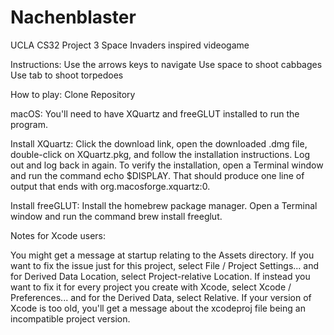 # Nachenblaster
UCLA CS32 Project 3
Space Invaders inspired videogame

Instructions:
Use the arrows keys to navigate
Use space to shoot cabbages
Use tab to shoot torpedoes

How to play:
Clone Repository

macOS: You'll need to have XQuartz and freeGLUT installed to run the program.

Install XQuartz:
Click the download link, open the downloaded .dmg file, double-click on XQuartz.pkg, and follow the installation instructions.
Log out and log back in again.
To verify the installation, open a Terminal window and run the command echo $DISPLAY. That should produce one line of output that ends with org.macosforge.xquartz:0.

Install freeGLUT:
Install the homebrew package manager.
Open a Terminal window and run the command brew install freeglut.

Notes for Xcode users:

You might get a message at startup relating to the Assets directory. If you want to fix the issue just for this project, select File / Project Settings... and for Derived Data Location, select Project-relative Location. If instead you want to fix it for every project you create with Xcode, select Xcode / Preferences... and for the Derived Data, select Relative.
If your version of Xcode is too old, you'll get a message about the xcodeproj file being an incompatible project version.
